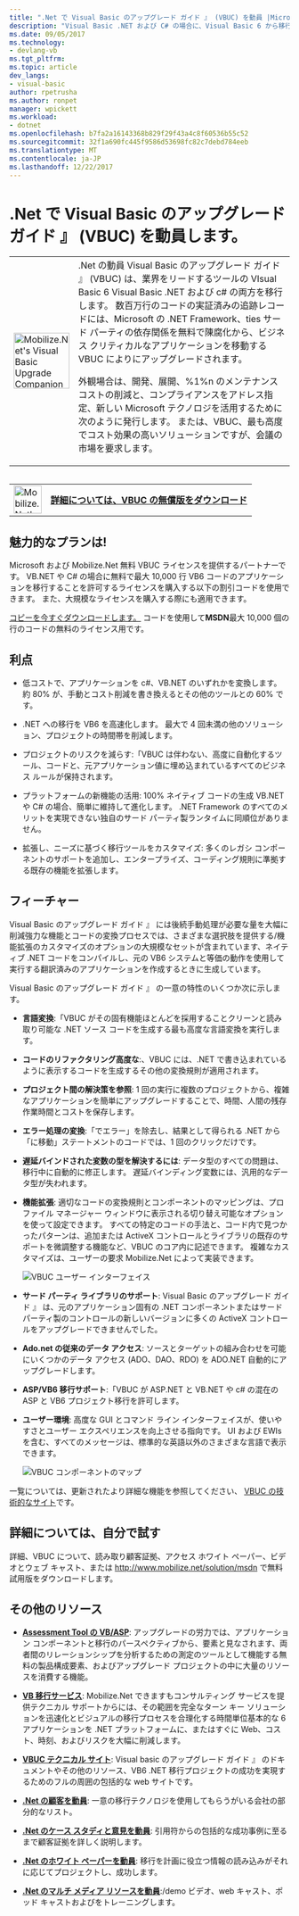 ```yaml
---
title: ".Net で Visual Basic のアップグレード ガイド 』 (VBUC) を動員 |Microsoft ドキュメント"
description: "Visual Basic .NET および C# の場合に、Visual Basic 6 から移行するために、.Net のツールを動員します。"
ms.date: 09/05/2017
ms.technology:
- devlang-vb
ms.tgt_pltfrm: 
ms.topic: article
dev_langs:
- visual-basic
author: rpetrusha
ms.author: ronpet
manager: wpickett
ms.workload:
- dotnet
ms.openlocfilehash: b7fa2a16143368b829f29f43a4c8f60536b55c52
ms.sourcegitcommit: 32f1a690fc445f9586d53698fc82c7debd784eeb
ms.translationtype: MT
ms.contentlocale: ja-JP
ms.lasthandoff: 12/22/2017
---
```

# <a name="mobilizenets-visual-basic-upgrade-companion-vbuc"></a>.Net で Visual Basic のアップグレード ガイド 』 (VBUC) を動員します。

<table>
   <tr>
      <td><img src="media/vbuc.png" alt="Mobilize.Net's Visual Basic Upgrade Companion (VBUC)" width="100" /> </td> 
      <td>.Net の動員 Visual Basic のアップグレード ガイド 』 (VBUC) は、業界をリードするツールの VIsual Basic 6 Visual Basic .NET および c# の両方を移行します。 数百万行のコードの実証済みの追跡レコードには、Microsoft の .NET Framework、ties サード パーティの依存関係を無料で陳腐化から、ビジネス クリティカルなアプリケーションを移動する VBUC によりにアップグレードされます。 </p>
外観場合は、開発、展開、%1%n のメンテナンス コストの削減と、コンプライアンスをアドレス指定、新しい Microsoft テクノロジを活用するために次のように発行します。 または、VBUC、最も高度でコスト効果の高いソリューションですが、会議の市場を要求します。</p> </td>  
   </tr>
<table>

<table>
   <tr>
      <td><a href="http://www.mobilize.net/solution/msdn"><img src="media/download.png" alt="Mobilize.Net's Visual Basic Upgrade Companion (VBUC)" width="50" /></a></td>
      <td><a href="http://www.mobilize.net/solution/msdn"><strong>詳細については、VBUC の無償版をダウンロード</string></a></td>
   </tr>
</table>  

## <a name="exciting-offer-for-you"></a>魅力的なプランは!

Microsoft および Mobilize.Net 無料 VBUC ライセンスを提供するパートナーです。 VB.NET や C# の場合に無料で最大 10,000 行 VB6 コードのアプリケーションを移行することを許可するライセンスを購入する以下の割引コードを使用できます。 また、大規模なライセンスを購入する際にも適用できます。

[コピーを今すぐダウンロードします。](http://www.mobilize.net/solution/msdn) コードを使用して**MSDN**最大 10,000 個の行のコードの無料のライセンス用です。

## <a name="benefits"></a>利点

- 低コストで、アプリケーションを c#、VB.NET のいずれかを変換します。 約 80% が、手動とコスト削減を書き換えるとその他のツールとの 60% です。

- .NET への移行を VB6 を高速化します。 最大で 4 回未満の他のソリューション、プロジェクトの時間帯を削減します。

- プロジェクトのリスクを減らす:「VBUC は伴わない、高度に自動化するツール、コードと、元アプリケーション値に埋め込まれているすべてのビジネス ルールが保持されます。

- プラットフォームの新機能の活用: 100% ネイティブ コードの生成 VB.NET や C# の場合、簡単に維持して進化します。 .NET Framework のすべてのメリットを実現できない独自のサード パーティ製ランタイムに同順位がありません。

- 拡張し、ニーズに基づく移行ツールをカスタマイズ: 多くのレガシ コンポーネントのサポートを追加し、エンタープライズ、コーディング規則に準拠する既存の機能を拡張します。

## <a name="features"></a>フィーチャー

Visual Basic のアップグレード ガイド 』 には後続手動処理が必要な量を大幅に削減強力な機能とコードの変換プロセスでは、さまざまな選択肢を提供する/機能拡張のカスタマイズのオプションの大規模なセットが含まれています、ネイティブ .NET コードをコンパイルし、元の VB6 システムと等価の動作を使用して実行する翻訳済みのアプリケーションを作成するときに生成しています。

Visual Basic のアップグレード ガイド 』 の一意の特性のいくつか次に示します。

- **言語変換**:「VBUC がその固有機能ほとんどを採用することクリーンと読み取り可能な .NET ソース コードを生成する最も高度な言語変換を実行します。

- **コードのリファクタリング高度な**:、VBUC には、.NET で書き込まれているように表示するコードを生成するその他の変換規則が適用されます。

- **プロジェクト間の解決策を参照**: 1 回の実行に複数のプロジェクトから、複雑なアプリケーションを簡単にアップグレードすることで、時間、人間の残存作業時間とコストを保存します。

- **エラー処理の変換**:「でエラー」を除去し、結果として得られる .NET から「に移動」ステートメントのコードでは、1 回のクリックだけです。

- **遅延バインドされた変数の型を解決するには**: データ型のすべての問題は、移行中に自動的に修正します。 遅延バインディング変数には、汎用的なデータ型が失われます。
 
- **機能拡張**: 適切なコードの変換規則とコンポーネントのマッピングは、プロファイル マネージャー ウィンドウに表示される切り替え可能なオプションを使って設定できます。 すべての特定のコードの手法と、コード内で見つかったパターンは、追加または ActiveX コントロールとライブラリの既存のサポートを微調整する機能など、VBUC のコア内に記述できます。 複雑なカスタマイズは、ユーザーの要求 Mobilize.Net によって実装できます。
 
  ![VBUC ユーザー インターフェイス](./media/vbuc-screenshot.png) 

- **サード パーティ ライブラリのサポート**: Visual Basic のアップグレード ガイド 』 は、元のアプリケーション固有の .NET コンポーネントまたはサード パーティ製のコントロールの新しいバージョンに多くの ActiveX コントロールをアップグレードできませんでした。

- **Ado.net の従来のデータ アクセス**: ソースとターゲットの組み合わせを可能にいくつかのデータ アクセス (ADO、DAO、RDO) を ADO.NET 自動的にアップグレードします。

- **ASP/VB6 移行サポート**:「VBUC が ASP.NET と VB.NET や c# の混在の ASP と VB6 プロジェクト移行を許可します。

- **ユーザー環境**: 高度な GUI とコマンド ライン インターフェイスが、使いやすさとユーザー エクスペリエンスを向上させる指向です。 UI および EWIs を含む、すべてのメッセージは、標準的な英語以外のさまざまな言語で表示できます。
 
  ![VBUC コンポーネントのマップ](./media/vbuc-component-maps.png)

一覧については、更新されたより詳細な機能を参照してください、 [VBUC の技術的なサイト](http://www.vbtonet.com/?msdn)です。

## <a name="learn-more-and-try-it-for-yourself"></a>詳細については、自分で試す
詳細、VBUC について、読み取り顧客証拠、アクセス ホワイト ペーパー、ビデオとウェブ キャスト、または http://www.mobilize.net/solution/msdn で無料試用版をダウンロードします。

## <a name="additional-resources"></a>その他のリソース

- [**Assessment Tool の VB/ASP**](https://www.mobilize.net/modernization-assessment-tool): アップグレードの労力では、アプリケーション コンポーネントと移行のパースペクティブから、要素と見なされます、両者間のリレーションシップを分析するための測定のツールとして機能する無料の製品構成要素、およびアップグレード プロジェクトの中に大量のリソースを消費する機能。

- [**VB 移行サービス**](https://www.mobilize.net/solution/legacy-solutions/vbmap---migrate-from-vb6-to-net): Mobilize.Net できますもコンサルティング サービスを提供テクニカル サポートからには、その範囲を完全なターン キー ソリューションを迅速化とビジュアルの移行プロセスを合理化する時間単位基本的な 6 アプリケーションを .NET プラットフォームに、またはすぐに Web、コスト、時刻、およびリスクを大幅に削減します。
 
- [**VBUC テクニカル サイト**](http://www.vbtonet.com/?msdn): Visual basic のアップグレード ガイド 』 のドキュメントやその他のリソース、VB6 .NET 移行プロジェクトの成功を実現するためのフルの周囲の包括的な web サイトです。

- [**.Net の顧客を動員**](http://www.mobilize.net/resources/customer-list): 一意の移行テクノロジを使用してもらうがいる会社の部分的なリスト。

- [**.Net のケース スタディと意見を動員**](http://www.mobilize.net/case-studies/case-studies): 引用符からの包括的な成功事例に至るまで顧客証拠を詳しく説明します。
 
- [**.Net のホワイト ペーパーを動員**](http://www.mobilize.net/whitepapers): 移行を計画に役立つ情報の読み込みがそれに応じてプロジェクトし、成功します。
 
- [**.Net のマルチ メディア リソースを動員**](http://www.mobilize.net/tech-resources):/demo ビデオ、web キャスト、ポッド キャストおよびをトレーニングします。

 